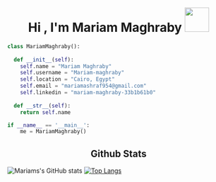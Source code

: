 
<h1 align="center">Hi , I'm Mariam Maghraby <img src="https://media.giphy.com/media/hvRJCLFzcasrR4ia7z/giphy.gif" width="55"></h1>

```python
class MariamMaghraby():
    
  def __init__(self):
    self.name = "Mariam Maghraby"
    self.username = "Mariam-maghraby"
    self.location = "Cairo, Egypt"
    self.email = "mariamashraf954@gmail.com"
    self.linkedin = "mariam-maghraby-33b1b61b0"
  
  def __str__(self):
    return self.name

if __name__ == '__main__':
    me = MariamMaghraby()
```

<h2 align="center">Github Stats</h2>

 ![Mariams's GitHub stats](https://github-readme-stats.vercel.app/api?username=Mariam-maghraby&hide=issues&show_icons=true&theme=radical)    [![Top Langs](https://github-readme-stats.vercel.app/api/top-langs/?username=Mariam-maghraby&hide_progress=true&theme=radical&langs_count=8)](https://github.com/Mariam-maghraby/github-readme-stats)








